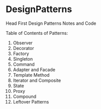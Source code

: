 # DesignPatterns
Head First Design Patterns Notes and Code

Table of Contents of Patterns:
1. Observer 
2. Decorator 
3. Factory
4. Singleton
5. Command
6. Adapter and Facade
7. Template Method
8. Iterator and Composite
9. State
10. Proxy
11. Compound 
12. Leftover Patterns